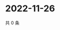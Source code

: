 # 2022-11-26

共 0 条

<!-- BEGIN WEIBO -->
<!-- 最后更新时间 Sat Nov 26 2022 11:21:15 GMT+0800 (China Standard Time) -->

<!-- END WEIBO -->
